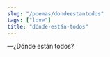 ```yaml
---
slug: "/poemas/dondeestantodos"
tags: ["love"]
title: "dónde-están-todos"
---
```

—¿Dónde están todos?